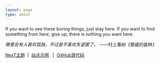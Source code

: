 ```yaml
---
layout: page
type: about
---
```


If you want to see these boring things, just stay here. If you want to find something from here, give up, there is nothing you want here.

*哪里会有人喜欢孤独，不过是不喜欢失望罢了。*    ——村上春树《挪威的森林》

[NexT主题](https://theme-next.iissnan.com/) &nbsp;\|&nbsp;  [站点示例](https://simpleyyt.com/jekyll-theme-next/) &nbsp; \|&nbsp;  [GitHub源代码](https://github.com/Simpleyyt/jekyll-theme-next)

